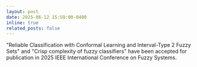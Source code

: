 ```yaml
---
layout: post
date: 2025-06-12 15:59:00-0400
inline: true
related_posts: false
---
```



"Reliable Classification with Conformal Learning and Interval-Type 2 Fuzzy Sets" and "Crisp complexity of fuzzy classifiers" have been accepted for publication in 2025 IEEE International Conference on Fuzzy Systems.